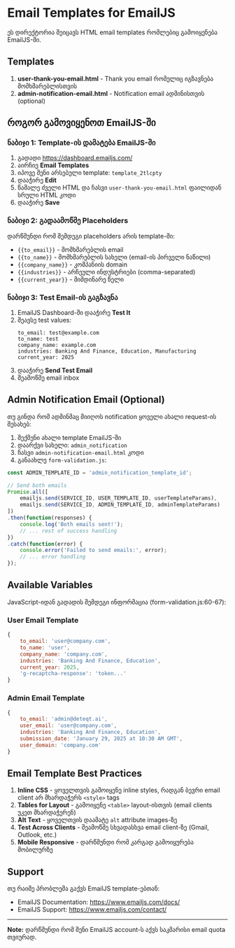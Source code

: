 # Email Templates for EmailJS

ეს დირექტორია შეიცავს HTML email templates რომლებიც გამოიყენება EmailJS-ში.

## Templates

1. **user-thank-you-email.html** - Thank you email რომელიც იგზავნება მომხმარებლისთვის
2. **admin-notification-email.html** - Notification email ადმინისთვის (optional)

## როგორ გამოვიყენოთ EmailJS-ში

### ნაბიჯი 1: Template-ის დამატება EmailJS-ში

1. გადადი https://dashboard.emailjs.com/
2. აირჩიე **Email Templates**
3. იპოვე შენი არსებული template: `template_2tlcpty`
4. დააჭირე **Edit**
5. წაშალე ძველი HTML და ჩასვი `user-thank-you-email.html` ფაილიდან სრული HTML კოდი
6. დააჭირე **Save**

### ნაბიჯი 2: გადაამოწმე Placeholders

დარწმუნდი რომ შემდეგი placeholders არის template-ში:

- `{{to_email}}` - მომხმარებლის email
- `{{to_name}}` - მომხმარებლის სახელი (email-ის პირველი ნაწილი)
- `{{company_name}}` - კომპანიის domain
- `{{industries}}` - არჩეული ინდუსტრიები (comma-separated)
- `{{current_year}}` - მიმდინარე წელი

### ნაბიჯი 3: Test Email-ის გაგზავნა

1. EmailJS Dashboard-ში დააჭირე **Test It**
2. შეავსე test values:
   ```
   to_email: test@example.com
   to_name: test
   company_name: example.com
   industries: Banking And Finance, Education, Manufacturing
   current_year: 2025
   ```
3. დააჭირე **Send Test Email**
4. შეამოწმე email inbox

## Admin Notification Email (Optional)

თუ გინდა რომ ადმინმაც მიიღოს notification ყოველი ახალი request-ის შესახებ:

1. შექმენი ახალი template EmailJS-ში
2. დაარქვი სახელი: `admin_notification`
3. ჩასვი `admin-notification-email.html` კოდი
4. განაახლე `form-validation.js`:

```javascript
const ADMIN_TEMPLATE_ID = 'admin_notification_template_id';

// Send both emails
Promise.all([
    emailjs.send(SERVICE_ID, USER_TEMPLATE_ID, userTemplateParams),
    emailjs.send(SERVICE_ID, ADMIN_TEMPLATE_ID, adminTemplateParams)
])
.then(function(responses) {
    console.log('Both emails sent!');
    // ... rest of success handling
})
.catch(function(error) {
    console.error('Failed to send emails:', error);
    // ... error handling
});
```

## Available Variables

JavaScript-იდან გადადის შემდეგი ინფორმაცია (form-validation.js:60-67):

### User Email Template
```javascript
{
    to_email: 'user@company.com',
    to_name: 'user',
    company_name: 'company.com',
    industries: 'Banking And Finance, Education',
    current_year: 2025,
    'g-recaptcha-response': 'token...'
}
```

### Admin Email Template
```javascript
{
    to_email: 'admin@deteqt.ai',
    user_email: 'user@company.com',
    industries: 'Banking And Finance, Education',
    submission_date: 'January 29, 2025 at 10:30 AM GMT',
    user_domain: 'company.com'
}
```

## Email Template Best Practices

1. **Inline CSS** - ყოველთვის გამოიყენე inline styles, რადგან ბევრი email client არ მხარდაჭერს `<style>` tags
2. **Tables for Layout** - გამოიყენე `<table>` layout-ისთვის (email clients უკეთ მხარდაჭერენ)
3. **Alt Text** - ყოველთვის დაამატე `alt` attribute images-ზე
4. **Test Across Clients** - შეამოწმე სხვადასხვა email client-ზე (Gmail, Outlook, etc.)
5. **Mobile Responsive** - დარწმუნდი რომ კარგად გამოიყურება მობილურზე

## Support

თუ რაიმე პრობლემა გაქვს EmailJS template-ებთან:
- EmailJS Documentation: https://www.emailjs.com/docs/
- EmailJS Support: https://www.emailjs.com/contact/

---

**Note:** დარწმუნდი რომ შენი EmailJS account-ს აქვს საკმარისი email quota თვიურად.
